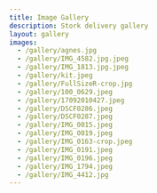 ```yaml
---
title: Image Gallery
description: Stork delivery gallery
layout: gallery
images:
  - /gallery/agnes.jpg
  - /gallery/IMG_4582.jpg.jpeg
  - /gallery/IMG_1813.jpg.jpeg
  - /gallery/kit.jpeg
  - /gallery/FullSizeR-crop.jpg
  - /gallery/100_0629.jpeg
  - /gallery/17092010427.jpeg
  - /gallery/DSCF0286.jpeg
  - /gallery/DSCF0287.jpeg
  - /gallery/IMG_0015.jpeg
  - /gallery/IMG_0019.jpeg
  - /gallery/IMG_0163-crop.jpeg
  - /gallery/IMG_0191.jpeg
  - /gallery/IMG_0196.jpeg
  - /gallery/IMG_1794.jpeg
  - /gallery/IMG_4412.jpg
---
```

